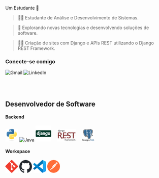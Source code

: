 Um Estudante 🚀

> 👨‍💻 Estudante de Análise e Desenvolvimento de Sistemas.

> 🤔 Explorando novas tecnologias e desenvolvendo soluções de software.

> 👨‍💻 Criação de sites com Django e APIs REST utilizando o Django REST Framework.

### Conecte-se comigo

<p align="left">
  <a href="mailto:eukauasilvacavalcante@gmail.com" title="kauacavalcante.pessoal@gmail.com" target="_blank" rel="noreferrer" style="text-decoration: none">
    <img src="https://img.shields.io/badge/-Gmail-FF0000?style=square&labelColor=FF0000&logo=gmail&logoColor=white" alt="Gmail"/>
  </a>
  <a href="https://www.linkedin.com/in/kauã-cavalcante-406055367" title="LinkedIn" target="_blank" rel="noreferrer" style="text-decoration: none">
    <img src="https://img.shields.io/badge/-LinkedIn-0A66C2?style=square&labelColor=0A66C2&logo=linkedin&logoColor=white" alt="LinkedIn"/>
  </a>
</p>

<br><br>
<div align="left">
<h2>Desenvolvedor de Software</h2>

  <h4>Backend</h4>
  <p>
    <a href="https://www.python.org" target="_blank" rel="noreferrer" style="text-decoration: none">
      <img src="./assets/backend/python.svg" width="40" height="40" alt="Python" />
    </a>
    <a href="https://www.java.com/pt-BR/" target="_blank" rel="noreferrer" style="text-decoration: none">
      <img src="https://brandslogos.com/wp-content/uploads/images/java-logo-1.png" width="40" height="40" alt="Java" />
    </a>
    <a href="https://www.djangoproject.com" target="_blank" rel="noreferrer" style="text-decoration: none">
      <img src="./assets/backend/django.svg" height="50" alt="Python Django" />
    </a>⠀
    <a href="https://www.django-rest-framework.org" target="_blank" rel="noreferrer" style="text-decoration: none">
      <picture>
        <source media="(prefers-color-scheme: dark)" srcset="./assets/backend/django-rest-light.svg">
        <source media="(prefers-color-scheme: light)" srcset="./assets/backend/django-rest-dark.svg">
        <img src="./assets/backend/django-rest-dark.svg" height="40" alt="Django Rest Framework" />
      </picture>
    </a>⠀
    <a href="https://www.postgresql.org" target="_blank" rel="noreferrer" style="text-decoration: none">
      <picture>
        <source media="(prefers-color-scheme: dark)" srcset="./assets/backend/postgresql-light.svg">
        <source media="(prefers-color-scheme: light)" srcset="./assets/backend/postgresql-dark.svg">
        <img src="./assets/backend/postgresql-dark.svg" width="40" height="40" alt="PostgreSQL" />
      </picture>
    </a>⠀
  </p>

  <h4>Workspace</h4>
  <p>
    <a href="https://git-scm.com" target="_blank" rel="noreferrer" style="text-decoration: none">
      <img src="./assets/devops/git-scm.svg" width="40" height="40" alt="Git" />
    </a>
    <a href="https://github.com" target="_blank" rel="noreferrer" style="text-decoration: none">
      <picture>
        <source media="(prefers-color-scheme: dark)" srcset="./assets/devops/github-light.svg">
        <source media="(prefers-color-scheme: light)" srcset="./assets/devops/github-dark.svg">
        <img alt="GitHub" src="./assets/devops/github-dark.svg" width="40" height="40" alt="GitHub" />
      </picture>
    </a>
    <a href="https://code.visualstudio.com" target="_blank" rel="noreferrer" style="text-decoration: none">
      <img src="./assets/tools/vscode.svg" width="40" height="40" alt="VSCode" />
    </a>
    <a href="https://www.postman.com" target="_blank" rel="noreferrer" style="text-decoration: none">
      <img src="./assets/tools/postman.svg" width="40" height="40" alt="Postman" />
    </a>
  </p>
</div>
